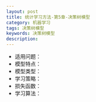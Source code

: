```yaml
---
layout: post
title: 统计学习方法-第5章-决策树模型
category: 机器学习
tags: 决策树模型
keywords: 决策树模型
description:
---
```


- 适用问题：
- 模型特点：
- 模型类型：
- 学习策略：
- 损失函数：
- 学习算法：